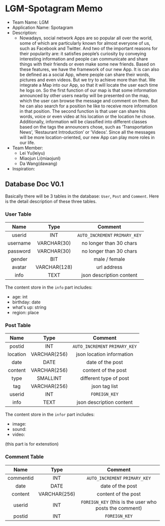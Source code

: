 # LGM-Spotagram Memo

+ Team Name: LGM
+ Application Name: Spotagram
+ Description:
	+ Nowadays, social network Apps are so popular all over the world, some of which are particularly known for almost everyone of us, such as Facebook and Twitter. And two of the important reasons for their popularity are: it satisfies people’s curiosity by conveying interesting information and people can communicate and share things with their friends or even make some new friends. Based on these features, we have the framework of our new App. It is can also be defined as a social App, where people can share their words, pictures and even videos. But we try to achieve more than that. We integrate a Map into our App, so that it will locate the user each time he logs on. So the first function of our map is that some information announced by other users nearby will be presented on the map, which the user can browse the message and comment on them. But he can also search for a position he like to receive more information in that position. The second function is that user can share his words, voice or even video at his location or the location he chose. Additionally, information will be classified into different classes based on the tags the announcers chose, such as ‘Transportation News’, ’Restaurant Introduction’ or ’Videos’. Since all the messages will be more location-oriented, our new App can play more roles in our life.
+ Team Member:
	+ Lei Yu(leiyu)
	+ Miaojun Li(miaojunl)
	+ Da Wang(dawang)
+ Inspiration:

## Database Doc V0.1

Basically there will be 3 tables in the database: `User`, `Post` and `Comment`. Here is the detail description of these three tables.

### User Table

Name | Type | Comment
:--: | :--: | :--:
userid | INT | `AUTO_INCREMENT` `PRIMARY_KEY`
username | VARCHAR(30) | no longer than 30 chars
password | VARCHAR(30) | no longer than 30 chars
gender | BIT | male / female
avatar | VARCHAR(128) | url address
info | TEXT | json description content

The content store in the `info` part includes:

+ age: int
+ birthday: date
+ what's up: string
+ region: place

### Post Table

Name | Type | Comment
:--: | :--: | :--:
postid | INT | `AUTO_INCREMENT` `PRIMARY_KEY`
location | VARCHAR(256) | json location information
date | DATE | date of the post
content | VARCHAR(256) | content of the post
type | SMALLINT | different type of post
tag | VARCHAR(256) | json tag list
userid | INT | `FOREIGN_KEY`
info | TEXT | json description content

The content store in the `infor` part includes:

+ image:
+ sound:
+ video:

(this part is for extenstion)

### Comment Table

Name | Type | Comment
:--: | :--: | :--:
commentid | INT | `AUTO_INCREMENT` `PRIMARY_KEY`
date | DATE | date of the post
content | VARCHAR(256) | content of the post
userid | INT | `FOREIGN_KEY` (this is the user who posts the comment)
postid | INT | `FOREIGN_KEY`


